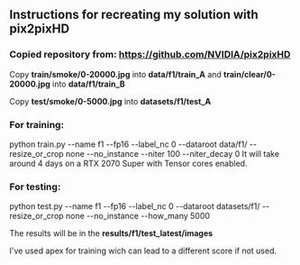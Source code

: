 ## Instructions for recreating my solution with pix2pixHD

### Copied repository from: https://github.com/NVIDIA/pix2pixHD

Copy **train/smoke/0-20000.jpg** into **data/f1/train_A** and **train/clear/0-20000.jpg** into **data/f1/train_B**

Copy **test/smoke/0-5000.jpg** into **datasets/f1/test_A**


### For training:<br>
python train.py --name f1 --fp16 --label_nc 0 --dataroot data/f1/ --resize_or_crop none --no_instance --niter 100 --niter_decay 0
It will take around 4 days on a RTX 2070 Super with Tensor cores enabled.

### For testing:<br>
python test.py --name f1 --fp16 --label_nc 0 --dataroot datasets/f1/ --resize_or_crop none --no_instance --how_many 5000

The results will be in the **results/f1/test_latest/images**

I've used apex for training wich can lead to a different score if not used.
